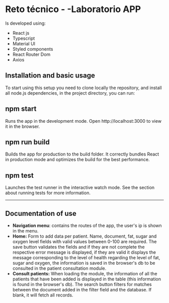 Reto técnico - -Laboratorio APP
===============

Is developed using:

* React js
* Typescript
* Material UI
* Styled components
* React Router Dom
* Axios

Installation and basic usage
----------------------------

To start using this setup you need to clone locally the repository, and install all node.js dependencies, in the project directory, you can run:

npm start
-----

Runs the app in the development mode.
Open http://localhost:3000 to view it in the browser.


npm run build
-----

Builds the app for production to the build folder.
It correctly bundles React in production mode and optimizes the build for the best performance.

npm test
-----
Launches the test runner in the interactive watch mode.
See the section about running tests for more information.


-----

##  Documentation of use

- **Navigation menu**: contains the routes of the app, the user's ip is shown in the menu.
- **Home:** 
Form to add data per patient. Name, document, fat, sugar and oxygen level fields with valid values between 0-100 are required.
The save button validates the fields and if they are not complete the respective error message is displayed, if they are valid it displays the message corresponding to the level of health regarding the level of fat, sugar and oxygen, the information is saved in the browser's db to be consulted in the patient consultation module.
- **Consult patients:** 
When loading the module, the information of all the patients that have been added is displayed in the table (this information is found in the browser's db).
The search button filters for matches between the document added in the filter field and the database. If blank, it will fetch all records.
